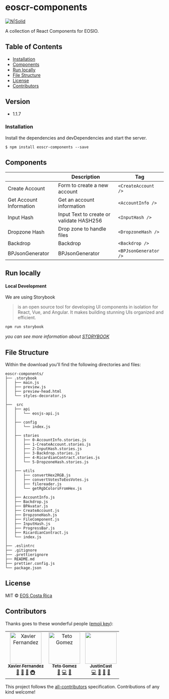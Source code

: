 # eoscr-components

[![N|Solid](https://eoscostarica.io/wp-content/uploads/2019/06/EOSCr-logo.png)](https://eoscostarica.io/)

A collection of React Components for EOSIO.

## Table of Contents

- [Installation](#installation)
- [Components](#components)
- [Run locally](#run-locally)
- [File Structure](#file-structure)
- [License](#license)
- [Contributors](#contributors)

## Version

- 1.1.7

### Installation

Install the dependencies and devDependencies and start the server.

```
$ npm install eoscr-components --save
```

## Components

|                         | Description                              | Tag                   |
| ----------------------- | ---------------------------------------- | --------------------- |
| Create Account          | Form to create a new account             | `<CreateAccount />`   |
| Get Account Information | Get an account information               | `<AccountInfo />`     |
| Input Hash              | Input Text to create or validate HASH256 | `<InputHash />`       |
| Dropzone Hash           | Drop zone to handle files                | `<DropzoneHash />`    |
| Backdrop                | Backdrop                                 | `<Backdrop />`        |
| BPJsonGenerator         | BPJsonGenerator                          | `<BPJsonGenerator />` |

## Run locally

#### Local Development

We are using Storybook

> is an open source tool for developing UI
> components in isolation for React, Vue, and Angular.
> It makes building stunning UIs organized and efficient.

```bash
npm run storybook
```

_you can see more information about [STORYBOOK](https://storybook.js.org/)_

## File Structure

Within the download you'll find the following directories and files:

```
eoscr-components/
├── .storybook
│   ├── main.js
│   ├── preview.js
│   ├── preview-head.html
│   └── styles-decorator.js
│
├──  src
│   ├── api
│   │   └── eosjs-api.js
│   │
│   ├── config
│   │   └── index.js
│   │
│   ├── stories
│   │   ├── 0-AccountInfo.stories.js
│   │   ├── 1-CreateAccount.stories.js
│   │   ├── 2-InputHash.stories.js
│   │   ├── 3-Backdrop.stories.js
│   │   ├── 4-RicardianContract.stories.js
│   │   └── 5-DropzoneHash.stories.js
│   │
│   ├── utils
│   │   ├── convertHex2RGB.js
│   │   ├── convertVotesToEosVotes.js
│   │   ├── filereader.js
│   │   └── getRgbColorsFromHex.js
│   │
│   ├── AccountInfo.js
│   ├── Backdrop.js
│   ├── BPAvatar.js
│   ├── CreateAccount.js
│   ├── DropzoneHash.js
│   ├── FileComponent.js
│   ├── InputHash.js
│   ├── ProgressBar.js
│   ├── RicardianContract.js
│   └── index.js
│
├── .eslintrc
├── .gitignore
├── .prettierignore
├── README.md
├── prettier.config.js
└── package.json
```

## License

MIT © [EOS Costa Rica](https://eoscostarica.io)

## Contributors

Thanks goes to these wonderful people ([emoji key](https://github.com/kentcdodds/all-contributors#emoji-key)):

<table>
  <tr>
    <td align="center"><a href="https://github.com/xavier506"><img src="https://avatars0.githubusercontent.com/u/5632966?v=4" width="100px;" alt="Xavier Fernandez"/><br /><sub><b>Xavier Fernandez</b></sub></a><br /><a href="#ideas-xavier506" title="Ideas, Planning, & Feedback">🤔</a> <a href="#blog-xavier506" title="Blogposts">📝</a> <a href="#talk-xavier506" title="Talks">📢</a> <a href="#infra-xavier506" title="Infrastructure (Hosting, Build-Tools, etc)">🚇</a></td>
 <td align="center"><a href="https://github.com/tetogomez">
      <img src="https://avatars3.githubusercontent.com/u/10634375?s=460&v=4" width="100px;" alt="Teto Gomez"/><br /><sub><b>Teto Gomez</b></sub></a><br /><a href="https://github.com/eoscostarica/eosrate/commits?author=tetogomez" title="Ideas, Planning, & Feedback">🤔</a> <a href="https://github.com/eoscostarica/eosrate/commits?author=tetogomez" title="Code">💻</a> <a href="#review-tetogomez" title="Reviewed Pull Requests">👀</a></td>
      <td align="center"><a href="https://github.com/JustinCast"><img src="https://avatars1.githubusercontent.com/u/17890146?v=4" width="100px;" alt=""/><br /><sub><b>JustinCast</b></sub></a><br /><a href="https://github.com/eoscostarica/eoscr-theme/commits?author=JustinCast" title="Code">💻</a> <a href="https://github.com/eoscostarica/eoscr-theme/commits?author=JustinCast" title="Documentation">📖</a> <a href="#projectManagement-JustinCast" title="Project Management">📆</a> <a href="#maintenance-JustinCast" title="Maintenance">🚧</a></td>
  </tr>
</table>

This project follows the [all-contributors](https://github.com/kentcdodds/all-contributors) specification. Contributions of any kind welcome!
